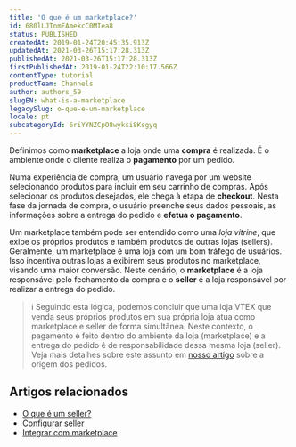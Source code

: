 ```yaml
---
title: 'O que é um marketplace?'
id: 680lLJTnmEAmekcC0MIea8
status: PUBLISHED
createdAt: 2019-01-24T20:45:35.913Z
updatedAt: 2021-03-26T15:17:28.313Z
publishedAt: 2021-03-26T15:17:28.313Z
firstPublishedAt: 2019-01-24T22:10:17.566Z
contentType: tutorial
productTeam: Channels
author: authors_59
slugEN: what-is-a-marketplace
legacySlug: o-que-e-um-marketplace
locale: pt
subcategoryId: 6riYYNZCpO8wyksi8Ksgyq
---
```


Definimos como __marketplace__ a loja onde uma __compra__ é realizada. É o ambiente onde o cliente realiza o __pagamento__ por um pedido. 

Numa experiência de compra, um usuário navega por um website selecionando produtos para incluir em seu carrinho de compras. Após selecionar os produtos desejados, ele chega à etapa de __checkout__. Nesta fase da jornada de compra, o usuário preenche seus dados pessoais, as informações sobre a entrega do pedido e __efetua o pagamento__.

Um marketplace também pode ser entendido como uma *loja vitrine*, que exibe os próprios produtos e também produtos de outras lojas (sellers). Geralmente, um marketplace é uma loja com um bom tráfego de usuários. Isso incentiva outras lojas a exibirem seus produtos no marketplace, visando uma maior conversão. Neste cenário, o __marketplace__ é a loja responsável pelo fechamento da compra e o __seller__ é a loja responsável por realizar a entrega do pedido.

> ℹ️ Seguindo esta lógica, podemos concluir que uma loja VTEX que venda seus próprios produtos em sua própria loja atua como marketplace e seller de forma simultânea. Neste contexto, o pagamento é feito dentro do ambiente da loja (marketplace) e a entrega do pedido é de responsabilidade dessa mesma loja (seller). Veja mais detalhes sobre este assunto em [nosso artigo](/pt/tutorial/o-que-sao-pedidos-com-origem-marketplace-e-origem-fulfillment--6eVYrmUAwMOeKICU2KuG06) sobre a origem dos pedidos.

## Artigos relacionados

- [O que é um seller?](/pt/faq/o-que-e-um-seller)
- [Configurar seller](/pt/tutorial/configurando-seller)
- [Integrar com marketplace](/pt/tutorial/integrando-com-marketplace)
